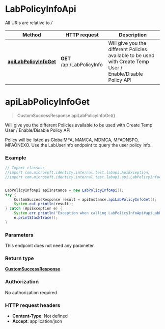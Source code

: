 # LabPolicyInfoApi

All URIs are relative to */*

Method | HTTP request | Description
------------- | ------------- | -------------
[**apiLabPolicyInfoGet**](LabPolicyInfoApi.md#apiLabPolicyInfoGet) | **GET** /api/LabPolicyInfo | Will give you the different Policies available to be used with Create Temp User / Enable/Disable Policy API

<a name="apiLabPolicyInfoGet"></a>
# **apiLabPolicyInfoGet**
> CustomSuccessResponse apiLabPolicyInfoGet()

Will give you the different Policies available to be used with Create Temp User / Enable/Disable Policy API

Policy will be listed as GlobalMFA, MAMCA, MDMCA, MFAONSPO, MFAONEXO. Use the LabUserInfo endpoint to query the user policy info.

### Example
```java
// Import classes:
//import com.microsoft.identity.internal.test.labapi.ApiException;
//import com.microsoft.identity.internal.test.labapi.api.LabPolicyInfoApi;


LabPolicyInfoApi apiInstance = new LabPolicyInfoApi();
try {
    CustomSuccessResponse result = apiInstance.apiLabPolicyInfoGet();
    System.out.println(result);
} catch (ApiException e) {
    System.err.println("Exception when calling LabPolicyInfoApi#apiLabPolicyInfoGet");
    e.printStackTrace();
}
```

### Parameters
This endpoint does not need any parameter.

### Return type

[**CustomSuccessResponse**](CustomSuccessResponse.md)

### Authorization

No authorization required

### HTTP request headers

 - **Content-Type**: Not defined
 - **Accept**: application/json

